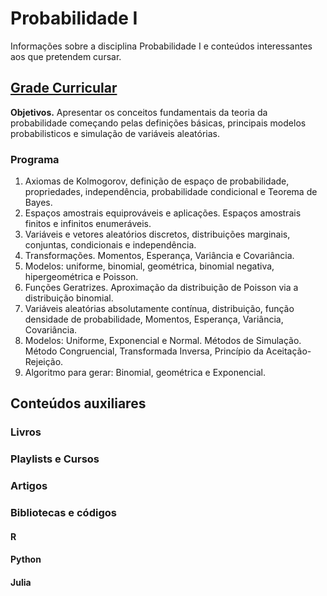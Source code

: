 # Probabilidade I
Informações sobre a disciplina Probabilidade I e conteúdos interessantes aos que pretendem cursar. 

## [Grade Curricular](https://uspdigital.usp.br/jupiterweb/obterDisciplina?sgldis=SME0800&codcur=55071&codhab=4) 
**Objetivos.** Apresentar os conceitos fundamentais da teoria da probabilidade começando pelas definições básicas, principais modelos probabilisticos e simulação de variáveis aleatórias.

### Programa
1. Axiomas de Kolmogorov, definição de espaço de probabilidade, propriedades, independência, probabilidade condicional e Teorema de Bayes.
2. Espaços amostrais equiprováveis e aplicações. Espaços amostrais finitos e infinitos enumeráveis.
3. Variáveis e vetores aleatórios discretos, distribuições marginais, conjuntas, condicionais e independência.
4. Transformações. Momentos, Esperança, Variância e Covariância.  
5. Modelos: uniforme, binomial, geométrica, binomial negativa, hipergeométrica e Poisson. 
6. Funções Geratrizes. Aproximação da distribuição de Poisson via a distribuição binomial. 
7. Variáveis aleatórias absolutamente contínua, distribuição, função densidade de probabilidade, Momentos, Esperança, Variância, Covariância.
8. Modelos: Uniforme, Exponencial e Normal. Métodos de Simulação. Método Congruencial, Transformada Inversa, Princípio da Aceitação-Rejeição.
9. Algoritmo para gerar: Binomial, geométrica e Exponencial.

## Conteúdos auxiliares 

### Livros

### Playlists e Cursos

### Artigos

### Bibliotecas e códigos
#### R

#### Python

#### Julia
